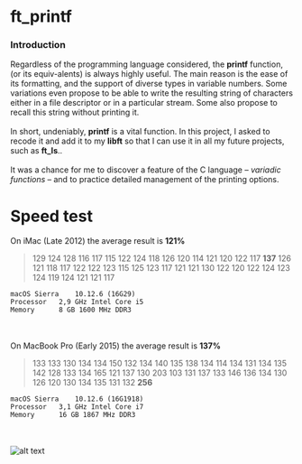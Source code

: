 # ft_printf

### Introduction
Regardless of the programming language considered, the **printf** function, (or its equiv-alents) is always highly useful.
The main reason is the ease of its formatting, and the support of diverse types in variable numbers.
Some variations even propose to be able to write the resulting string of characters either in a file descriptor
or in a particular stream. Some also propose to recall this string without printing it.
</br></br>
In short, undeniably, **printf** is a vital function. In this project, I asked to recode it and add it to my **libft** so that
I can use it in all my future projects, such as **ft_ls**..
</br></br>
It was a chance for me to discover a feature of the C language – *variadic functions* – and to practice
detailed management of the printing options.

# Speed test
On iMac (Late 2012) the average result is **121%**

> 129 124 128 116 117 115 122 124 118 126 120 114 121 120 122 117 **137** 126 121 118 117 122 122 123 115 125 123 117 121 121 130 122 120 122 124 123 124 119 124 121 121 117
```
macOS Sierra	10.12.6 (16G29)
Processor	2,9 GHz Intel Core i5
Memory		8 GB 1600 MHz DDR3
```
</br></br>
On MacBook Pro  (Early 2015) the average result is **137%**
> 133 133 130 134 134 150 132 134 140 135 138 134 114 134 131 134 135 142 128 133 134 165 121 137 130 203 103 131 137 133 146 136 134 130 126 120 130 134 135 131 132 **256**
```
macOS Sierra	10.12.6 (16G1918)
Processor	3,1 GHz Intel Core i7
Memory		16 GB 1867 MHz DDR3
```
</br></br>
![alt text](https://github.com/4slan/ft_printf/blob/master/docs/result.png)
